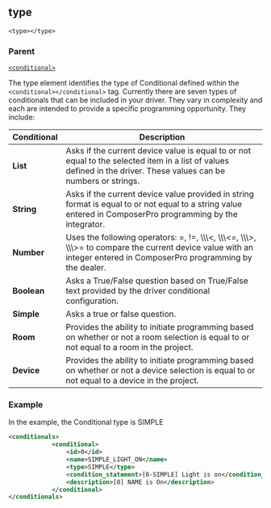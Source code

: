 ## type

`<type></type>`


### Parent

[`<conditional>`][1]


The type element identifies the type of Conditional defined within the `<conditional></conditional>` tag. Currently there are seven types of conditionals that can be included in your driver. They vary in complexity and each are intended to provide a specific programming opportunity. They include:

| Conditional | Description                                                                                                                                                                         |
| ----------- | ----------------------------------------------------------------------------------------------------------------------------------------------------------------------------------- |
| **List**    | Asks if the current device value is equal to or not equal to the selected item in a list of values defined in the driver. These values can be numbers or strings.                   |
| **String**  | Asks if the current device value provided in string format is equal to or not equal to a string value entered in ComposerPro programming by the integrator.                         |
| **Number**  | Uses the following operators: =, !=, \\\\\\\<, \\\\\\\<=, \\\\\\\>, \\\\\\\>= to compare the current device value with an integer entered in ComposerPro programming by the dealer. |
| **Boolean** | Asks a True/False question based on True/False text provided by the driver conditional configuration.                                                                               |
| **Simple**  | Asks a true or false question.                                                                                                                                                      |
| **Room**    | Provides the ability to initiate programming based on whether or not a room selection is equal to or not equal to a room in the project.                                            |
| **Device**  | Provides the ability to initiate programming based on whether or not a device selection is equal to or not equal to a device in the project.                                        |

### Example

In the example, the Conditional type is SIMPLE

```xml
<conditionals>
			<conditional>
				<id>0</id>
				<name>SIMPLE_LIGHT_ON</name>
				<type>SIMPLE</type>
				<condition_statement>[0-SIMPLE] Light is on</condition_statement>
				<description>[0] NAME is On</description>
			</conditional>
</conditionals>
```

[1]:	https://snap-one.github.io/docs-driverworks-xml/#conditionals-xml-conditional